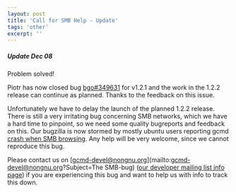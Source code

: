 ```yaml
---
layout: post
title: 'Call for SMB Help - Update'
tags: 'other'
excerpt: ''
---
```


##### Update Dec 08

Problem solved!

Piotr has now closed bug
[bgo#349631](https://bugzilla.gnome.org/show_bug.cgi?id=349631) for
v1.2.1 and the work in the 1.2.2 release can continue as planned. Thanks
to the feedback on this issue.

Unfortunately we have to delay the launch of the planned 1.2.2 release.
There is still a very irritating bug concerning SMB networks, which we
have a hard time to pinpoint, so we need some quality bugreports and
feedback on this. Our bugzilla is now stormed by mostly ubuntu users
reporting gcmd [crash when SMB
browsing](http://bugzilla.gnome.org/show_bug.cgi?id=349631). Any help
will be very welcome, since we cannot reproduce this bug.

Please contact us on
[gcmd-devel@nongnu.org](mailto:gcmd-devel@nongnu.org?Subject=The
SMB-bug) ([our developer mailing list info
page](http://lists.nongnu.org/mailman/listinfo/gcmd-devel "The page from
wich you can sign up on our developer mailing list")) if you are
experiencing this bug and want to help us with info to track this down.



